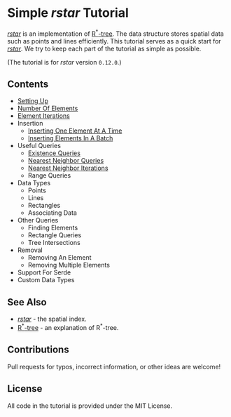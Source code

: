 # Simple *rstar* Tutorial

[*rstar*](https://github.com/georust/rstar) is an implementation of [R<sup>*</sup>-tree](https://en.wikipedia.org/wiki/R*-tree).
The data structure stores spatial data such as points and lines efficiently.
This tutorial serves as a quick start for [*rstar*](https://github.com/georust/rstar).
We try to keep each part of the tutorial as simple as possible.

(The tutorial is for *rstar* version `0.12.0`.)

## Contents

* [Setting Up](./tutorial/setting_up.md)
* [Number Of Elements](./tutorial/number_of_elements.md)
* [Element Iterations](./tutorial/element_iterations.md)
* Insertion
  * [Inserting One Element At A Time](./tutorial/inserting_one_element_at_a_time.md)
  * [Inserting Elements In A Batch](./tutorial/inserting_elements_in_a_batch.md)
* Useful Queries
  * [Existence Queries](./tutorial/existence_queries.md)
  * [Nearest Neighbor Queries](./tutorial/nearest_neighbor_queries.md)
  * [Nearest Neighbor Iterations](./tutorial/nearest_neighbor_iterations.md)
  * Range Queries
* Data Types
  * Points
  * Lines
  * Rectangles
  * Associating Data
* Other Queries
  * Finding Elements
  * Rectangle Queries
  * Tree Intersections
* Removal
  * Removing An Element
  * Removing Multiple Elements
* Support For Serde
* Custom Data Types

## See Also

* [*rstar*](https://github.com/georust/rstar) - the spatial index.
* [R<sup>*</sup>-tree](https://en.wikipedia.org/wiki/R*-tree) - an explanation of R<sup>*</sup>-tree.

## Contributions

Pull requests for typos, incorrect information, or other ideas are welcome!

## License

All code in the tutorial is provided under the MIT License.
